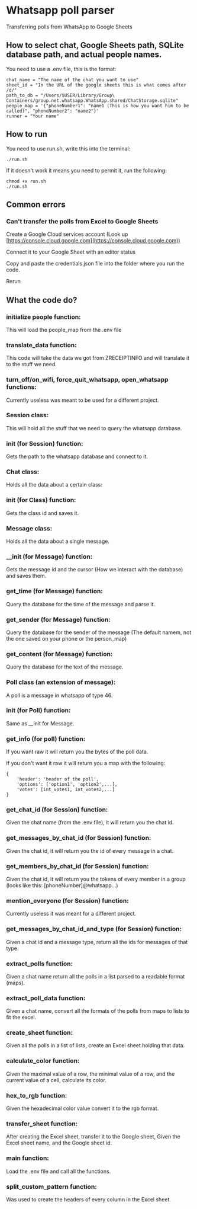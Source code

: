 # Whatsapp poll parser
Transferring polls from WhatsApp to Google Sheets

## How to select chat, Google Sheets path, SQLite database path, and actual people names.
You need to use a .env file, this is the format:
```
chat_name = "The name of the chat you want to use"
sheet_id = "In the URL of the google sheets this is what comes after /d/"
path_to_db = "/Users/$USER/Library/Group\ Containers/group.net.whatsapp.WhatsApp.shared/ChatStorage.sqlite"
people_map = '{"phoneNumber1": "name1 (This is how you want him to be called)", "phoneNumber2": "name2"}'
runner = "Your name"
```
## How to run
You need to use run.sh, write this into the terminal:
```
./run.sh
```
If it doesn't work it means you need to permit it, run the following:
```
chmod +x run.sh
./run.sh
```

## Common errors
### Can't transfer the polls from Excel to Google Sheets
Create a Google Cloud services account (Look up [https://console.cloud.google.com](https://console.cloud.google.com))

Connect it to your Google Sheet with an editor status

Copy and paste the credentials.json file into the folder where you run the code.

Rerun


## What the code do?

### initialize people function:
This will load the people_map from the .env file
### translate_data function:
This code will take the data we got from ZRECEIPTINFO and will translate it to the stuff we need.
### turn_off/on_wifi, force_quit_whatsapp, open_whatsapp functions:
Currently useless was meant to be used for a different project.
### Session class:
This will hold all the stuff that we need to query the whatsapp database.
### __init__ (for Session) function:
Gets the path to the whatsapp database and connect to it.
### Chat class:
Holds all the data about a certain class:
### __init__ (for Class) function:
Gets the class id and saves it.
### Message class:
Holds all the data about a single message.
### __init (for Message) function:
Gets the message id and the cursor (How we interact with the database) and saves them.
### get_time (for Message) function:
Query the database for the time of the message and parse it.
### get_sender (for Message) function:
Query the database for the sender of the message (The default namem, not the one saved on your phone or the person_map)
### get_content (for Message) function:
Query the database for the text of the message.
### Poll class (an extension of message):
A poll is a message in whatsapp of type 46.
### __init__ (for Poll) function:
Same as __init for Message.
### get_info (for poll) function:
If you want raw it will return you the bytes of the poll data.

If you don't want it raw it will return you a map with the following:
```
{
    'header': 'header of the poll',
    'options': ['option1', 'option2',...],
    'votes': [int_votes1, int_votes2,...]
}
```
### get_chat_id (for Session) function:
Given the chat name (from the .env file), it will return you the chat id.
### get_messages_by_chat_id (for Session) function:
Given the chat id, it will return you the id of every message in a chat.
### get_members_by_chat_id (for Session) function:
Given the chat id, it will return you the tokens of every member in a group (looks like this: [phoneNumber]@whatsapp...)
### mention_everyone (for Session) function:
Currently useless it was meant for a different project.
### get_messages_by_chat_id_and_type (for Session) function:
Given a chat id and a message type, return all the ids for messages of that type.
### extract_polls function:
Given a chat name return all the polls in a list parsed to a readable format (maps).
### extract_poll_data function:
Given a chat name, convert all the formats of the polls from maps to lists to fit the excel.
### create_sheet function:
Given all the polls in a list of lists, create an Excel sheet holding that data.
### calculate_color function:
Given the maximal value of a row, the minimal value of a row, and the current value of a cell, calculate its color.
### hex_to_rgb function:
Given the hexadecimal color value convert it to the rgb format.
### transfer_sheet function:
After creating the Excel sheet, transfer it to the Google sheet, Given the Excel sheet name, and the Google sheet id.
### main function:
Load the .env file and call all the functions.
### split_custom_pattern function:
Was used to create the headers of every column in the Excel sheet.
